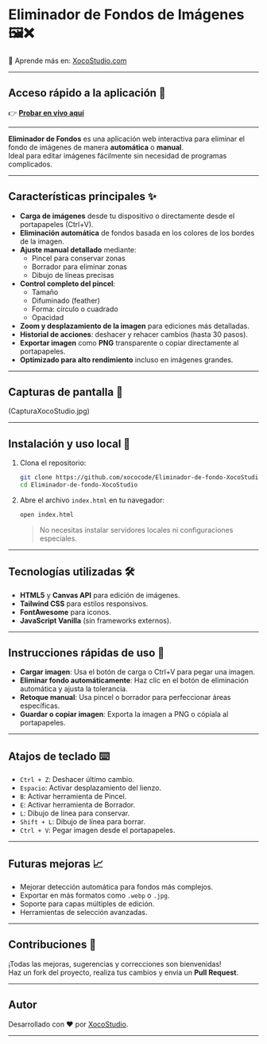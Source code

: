 # Eliminador de Fondos de Imágenes 🖼️❌

🎥 Aprende más en: [XocoStudio.com](https://xocostudio.com/)

---

## Acceso rápido a la aplicación 🚀
👉 [**Probar en vivo aquí**](https://xococode.github.io/Eliminador-de-fondo-XocoStudio/index.html)

---

**Eliminador de Fondos** es una aplicación web interactiva para eliminar el fondo de imágenes de manera **automática** o **manual**.  
Ideal para editar imágenes fácilmente sin necesidad de programas complicados.

---

## Características principales ✨

- **Carga de imágenes** desde tu dispositivo o directamente desde el portapapeles (Ctrl+V).
- **Eliminación automática** de fondos basada en los colores de los bordes de la imagen.
- **Ajuste manual detallado** mediante:
  - Pincel para conservar zonas
  - Borrador para eliminar zonas
  - Dibujo de líneas precisas
- **Control completo del pincel**:
  - Tamaño
  - Difuminado (feather)
  - Forma: círculo o cuadrado
  - Opacidad
- **Zoom y desplazamiento de la imagen** para ediciones más detalladas.
- **Historial de acciones**: deshacer y rehacer cambios (hasta 30 pasos).
- **Exportar imagen** como **PNG** transparente o copiar directamente al portapapeles.
- **Optimizado para alto rendimiento** incluso en imágenes grandes.

---

## Capturas de pantalla 📸

(CapturaXocoStudio.jpg)

---

## Instalación y uso local 🚀

1. Clona el repositorio:
    ```bash
    git clone https://github.com/xococode/Eliminador-de-fondo-XocoStudio.git
    cd Eliminador-de-fondo-XocoStudio
    ```

2. Abre el archivo `index.html` en tu navegador:
    ```bash
    open index.html
    ```
    > No necesitas instalar servidores locales ni configuraciones especiales.

---

## Tecnologías utilizadas 🛠️

- **HTML5** y **Canvas API** para edición de imágenes.
- **Tailwind CSS** para estilos responsivos.
- **FontAwesome** para iconos.
- **JavaScript Vanilla** (sin frameworks externos).

---

## Instrucciones rápidas de uso 🧠

- **Cargar imagen**: Usa el botón de carga o Ctrl+V para pegar una imagen.
- **Eliminar fondo automáticamente**: Haz clic en el botón de eliminación automática y ajusta la tolerancia.
- **Retoque manual**: Usa pincel o borrador para perfeccionar áreas específicas.
- **Guardar o copiar imagen**: Exporta la imagen a PNG o cópiala al portapapeles.

---

## Atajos de teclado ⌨️

- `Ctrl + Z`: Deshacer último cambio.
- `Espacio`: Activar desplazamiento del lienzo.
- `B`: Activar herramienta de Pincel.
- `E`: Activar herramienta de Borrador.
- `L`: Dibujo de línea para conservar.
- `Shift + L`: Dibujo de línea para borrar.
- `Ctrl + V`: Pegar imagen desde el portapapeles.

---

## Futuras mejoras 📈

- Mejorar detección automática para fondos más complejos.
- Exportar en más formatos como `.webp` o `.jpg`.
- Soporte para capas múltiples de edición.
- Herramientas de selección avanzadas.

---

## Contribuciones 🤝

¡Todas las mejoras, sugerencias y correcciones son bienvenidas!  
Haz un fork del proyecto, realiza tus cambios y envía un **Pull Request**.

---

## Autor

Desarrollado con ❤️ por [XocoStudio](https://xocostudio.com/).

---
